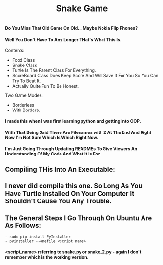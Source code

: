 <h1 style=text-align:center;> Snake Game <h1>

#### Do You Miss That Old Game On Old... Maybe Nokia Flip Phones?
#### Well You Don't Have To Any Longer THat's What This Is.

Contents:
- Food Class
- Snake Class
- Turtle Is The Parent Class For Everything.
- ScoreBoard Class Does Keep Score And Will Save It For You So You Can Try To Beat It.
- Actually Quite Fun To Be Honest.

Two Game Modes:
- Borderless
- With Borders.

#### I made this when I was first learning python and getting into OOP.
#### With That Being Said There Are Filenames with 2 At The End And Right Now I'm Not Sure Which Is Which Right Now.
#### I'm Just Going Through Updating READMEs To Give Viewers An Understanding Of My Code And What It Is For.

## Compiling THis Into An Executable:
## I never did compile this one. So Long As You Have Turtle Installed On Your Computer It Shouldn't Cause You Any Trouble. 
## The General Steps I Go Through On Ubuntu Are As Follows: 

```
- sudo pip install PyInstaller 
- pyinstaller --onefile <script_name>
```
#### <script_name> referring to snake.py or snake_2.py - again I don't remember which is the working version.